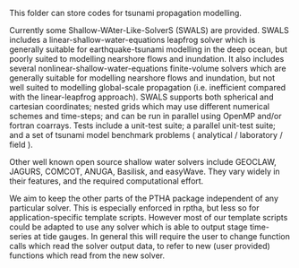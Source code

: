 This folder can store codes for tsunami propagation modelling. 

Currently some Shallow-WAter-Like-SolverS (SWALS) are provided. SWALS includes a
linear-shallow-water-equations leapfrog solver which is generally suitable for
earthquake-tsunami modelling in the deep ocean, but poorly suited to modelling
nearshore flows and inundation. It also includes several
nonlinear-shallow-water-equations finite-volume solvers which are generally
suitable for modelling nearshore flows and inundation, but not well suited to
modelling global-scale propagation (i.e. inefficient compared with the
linear-leapfrog approach). SWALS supports both spherical and cartesian
coordinates; nested grids which may use different numerical schemes and
time-steps; and can be run in parallel using OpenMP and/or fortran coarrays.
Tests include a unit-test suite; a parallel unit-test suite; and a set of
tsunami model benchmark problems ( analytical / laboratory / field ).

Other well known open source shallow water solvers include GEOCLAW, JAGURS,
COMCOT, ANUGA, Basilisk, and easyWave. They vary widely in their features, and
the required computational effort.

We aim to keep the other parts of the PTHA package independent of any
particular solver. This is especially enforced in rptha, but less so for
application-specific template scripts. However most of our template scripts
could be adapted to use any solver which is able to output stage time-series at
tide gauges. In general this will require the user to change function calls
which read the solver output data, to refer to new (user provided) functions
which read from the new solver. 
